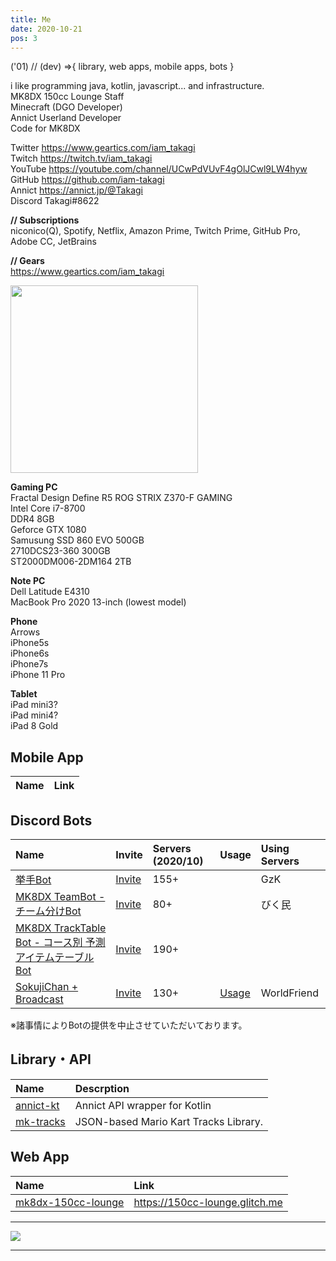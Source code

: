 ```yaml
---
title: Me
date: 2020-10-21
pos: 3
---
```


('01) // (dev) =>{ library, web apps, mobile apps, bots }

i like programming java, kotlin, javascript... and infrastructure.<br/>
MK8DX 150cc Lounge Staff<br/>
Minecraft (DGO Developer)<br/>
Annict Userland Developer<br/>
Code for MK8DX

Twitter  https://www.geartics.com/iam_takagi<br/>
Twitch   https://twitch.tv/iam_takagi<br/>
YouTube  https://youtube.com/channel/UCwPdVUvF4gOlJCwl9LW4hyw<br/>
GitHub   https://github.com/iam-takagi<br/>
Annict   https://annict.jp/@Takagi<br/>
Discord Takagi#8622

**// Subscriptions<br/>**
niconico(Q), Spotify, Netflix, Amazon Prime, Twitch Prime, GitHub Pro, Adobe CC, JetBrains

**// Gears<br/>**
https://www.geartics.com/iam_takagi

<img src="https://i.imgur.com/wV665pE.jpg" width="300">

**Gaming PC**<br/>
Fractal Design Define R5
ROG STRIX Z370-F GAMING<br/>
Intel Core i7-8700<br/>
DDR4 8GB<br/>
Geforce GTX 1080<br/>
Samusung SSD 860 EVO 500GB<br/>
2710DCS23-360 300GB<br/>
ST2000DM006-2DM164 2TB<br/>

**Note PC**<br/>
Dell Latitude E4310<br/>
MacBook Pro 2020 13-inch (lowest model)<br/>

**Phone**<br/>
Arrows<br/>
iPhone5s<br/>
iPhone6s<br/>
iPhone7s<br/>
iPhone 11 Pro<br/>

**Tablet**<br/>
iPad mini3?<br/>
iPad mini4?<br/>
iPad 8 Gold<br/>

## Mobile App
Name | Link
:--- | :--- 

## Discord Bots
Name | Invite | Servers (2020/10) | Usage | Using Servers
:--- |:--- |:--- |:--- |:--
[挙手Bot](https://github.com/iam-takagi/KyoshuBot) | [Invite](https://discord.com/api/oauth2/authorize?client_id=705559539872694272&permissions=76800&scope=bot) | 155+ | | GzK
[MK8DX TeamBot - チーム分けBot](https://github.com/iam-takagi/mk8dx-teambot) | [Invite](https://discord.com/api/oauth2/authorize?client_id=711910347711316039&permissions=3072&scope=bot) | 80+ | | びく民
[MK8DX TrackTable Bot - コース別 予測アイテムテーブルBot](https://github.com/iam-takagi/mk8dx-tracktablebot) | [Invite](https://discord.com/api/oauth2/authorize?client_id=714641356600901736&permissions=35840&scope=bot) | 190+ |
[SokujiChan + Broadcast](https://github.com/iam_takagi/sokujichan) | [Invite](https://discord.com/api/oauth2/authorize?client_id=716931790865956904&permissions=3136&scope=bot) | 130+ | [Usage](https://takagi.netlify.app/sokujichan) | WorldFriend

※諸事情によりBotの提供を中止させていただいております。

## Library・API
Name | Descrption
:--- | :---
[annict-kt](https://github.com/iam-takagi/annict-kt) | Annict API wrapper for Kotlin
[mk-tracks](https://github.com/iam-takagi/mk-tracks) | JSON-based Mario Kart Tracks Library.

## Web App
Name | Link
:--- | :--- 
[mk8dx-150cc-lounge](https://github.com/iam-takagi/mk8dx-150cc-lounge) | https://150cc-lounge.glitch.me

 * * *

<img src="https://grass-graph.moshimo.works/images/iam-takagi.png">

 * * *
